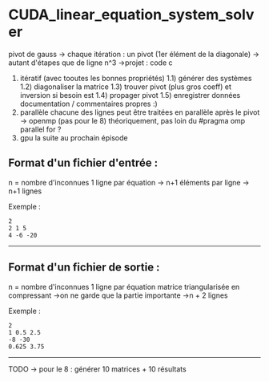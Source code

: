 ﻿CUDA_linear_equation_system_solver
=======

pivot de gauss
-> chaque itération : un pivot (1er élément de la diagonale) -> autant d'étapes que de ligne
n^3
->projet : code c
1) itératif (avec tooutes les bonnes propriétés)
1.1) générer des systèmes
1.2) diagonaliser la matrice
1.3) trouver pivot (plus gros coeff) et inversion si besoin est
1.4) propager pivot
1.5) enregistrer données
documentation / commentaires propres :)
2) parallèle
chacune des lignes peut être traitées en parallèle après le pivot -> openmp (pas pour le 8)
théoriquement, pas loin du #pragma omp parallel for ?  
3) gpu
la suite au prochain épisode



Format d'un fichier d'entrée : 
-----------
n = nombre d'inconnues 
1 ligne par équation 
    -> n+1 éléments par ligne
    -> n+1 lignes

Exemple : 
``` 
2
2 1 5
4 -6 -20
``` 

-----------
Format d'un fichier de sortie : 
-----------
n = nombre d'inconnues 
1 ligne par équation 
 matrice triangularisée en compressant ->on ne garde que la partie importante
->n + 2 lignes

Exemple : 
``` 
2
1 0.5 2.5
-8 -30
0.625 3.75
``` 

-----------

TODO -> pour le 8 : générer 10 matrices + 10 résultats
